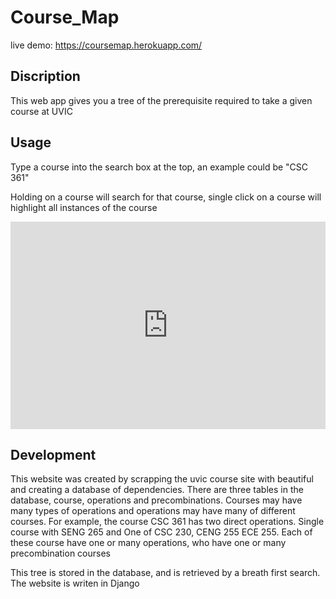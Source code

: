 <h1> Course_Map </h1>

live demo: https://coursemap.herokuapp.com/

<h2> Discription </h2>
<p>This web app gives you a tree of the prerequisite required to take a given course at UVIC</p> 

<h2>Usage</h2>
 <p>Type a course into the search box at the top, an example could be "CSC 361"</p>
 <p>Holding on a course will search for that course, single click on a course will highlight all instances of the course</p>
 <div style='position:relative; padding-bottom:calc(57.08% + 44px)'><iframe src='https://gfycat.com/ifr/BigIdealisticClumber'  frameborder='0' scrolling='no' width='100%' height='100%' style='position:absolute;top:0;left:0;' allowfullscreen></iframe>  </div>
  
<h2>Development</h2>

<p>This website was created by scrapping the uvic course site with beautiful and creating a database of dependencies. There are three tables in the database, course, operations and precombinations. Courses may have many types of operations and operations may have many of different courses. For example, the course CSC 361 has two direct operations. Single course with SENG 265 and One of CSC 230, CENG 255 ECE 255. Each of these course have one or many operations, who have one or many precombination courses</p>

<p>This tree is stored in the database, and is retrieved by a breath first search. The website is writen in Django</p>
